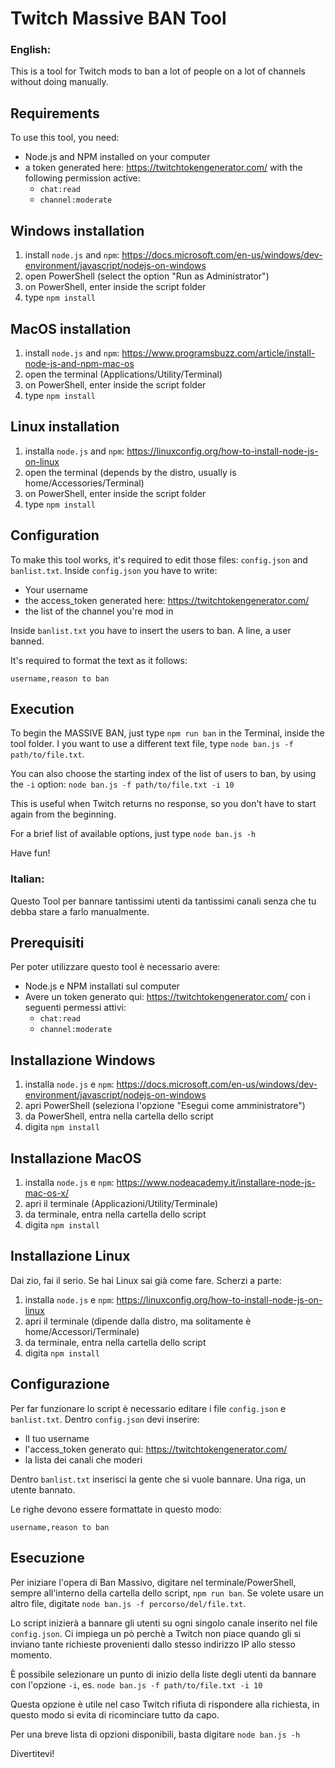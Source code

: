 # Twitch Massive BAN Tool

### English:
This is a tool for Twitch mods to ban a lot of people on a lot of channels without doing manually.

## Requirements
To use this tool, you need:
- Node.js and NPM installed on your computer
- a token generated here: https://twitchtokengenerator.com/ with the following permission active:
  - `chat:read`
  - `channel:moderate`

## Windows installation
1. install `node.js` and `npm`: https://docs.microsoft.com/en-us/windows/dev-environment/javascript/nodejs-on-windows
2. open PowerShell (select the option "Run as Administrator")
3. on PowerShell, enter inside the script folder
4. type `npm install`

## MacOS installation
1. install `node.js` and `npm`: https://www.programsbuzz.com/article/install-node-js-and-npm-mac-os
2. open the terminal (Applications/Utility/Terminal)
3. on PowerShell, enter inside the script folder
4. type `npm install`

## Linux installation
1. installa `node.js` and `npm`: https://linuxconfig.org/how-to-install-node-js-on-linux
2. open the terminal (depends by the distro, usually is home/Accessories/Terminal)
3. on PowerShell, enter inside the script folder
4. type `npm install`

## Configuration
To make this tool works, it's required to edit those files: `config.json` and `banlist.txt`.
Inside `config.json` you have to write:
- Your username
- the access_token generated here: https://twitchtokengenerator.com/
- the list of the channel you're mod in

Inside `banlist.txt` you have to insert the users to ban.
A line, a user banned.

It's required to format the text as it follows:

```
username,reason to ban
```

## Execution
To begin the MASSIVE BAN, just type `npm run ban` in the Terminal, inside the tool folder.
I you want to use a different text file, type `node ban.js -f path/to/file.txt`.

You can also choose the starting index of the list of users to ban, by using the `-i` option: `node ban.js -f path/to/file.txt -i 10`

This is useful when Twitch returns no response, so you don't have to start again from the beginning.

For a brief list of available options, just type `node ban.js -h`

Have fun!

### Italian:
Questo Tool per bannare tantissimi utenti da tantissimi canali senza che tu debba stare a farlo manualmente.

## Prerequisiti
Per poter utilizzare questo tool è necessario avere:
- Node.js e NPM installati sul computer
- Avere un token generato qui: https://twitchtokengenerator.com/ con i seguenti permessi attivi:
  - `chat:read`
  - `channel:moderate`

## Installazione Windows
1. installa `node.js` e `npm`: https://docs.microsoft.com/en-us/windows/dev-environment/javascript/nodejs-on-windows
2. apri PowerShell (seleziona l'opzione "Esegui come amministratore")
3. da PowerShell, entra nella cartella dello script
4. digita `npm install`

## Installazione MacOS
1. installa `node.js` e `npm`: https://www.nodeacademy.it/installare-node-js-mac-os-x/
2. apri il terminale (Applicazioni/Utility/Terminale)
3. da terminale, entra nella cartella dello script
4. digita `npm install`

## Installazione Linux
Dai zio, fai il serio. Se hai Linux sai già come fare.
Scherzi a parte:
1. installa `node.js` e `npm`: https://linuxconfig.org/how-to-install-node-js-on-linux
2. apri il terminale (dipende dalla distro, ma solitamente è home/Accessori/Terminale)
3. da terminale, entra nella cartella dello script
4. digita `npm install`

## Configurazione
Per far funzionare lo script è necessario editare i file `config.json` e `banlist.txt`.
Dentro `config.json` devi inserire:
- Il tuo username
- l'access_token generato qui: https://twitchtokengenerator.com/
- la lista dei canali che moderi

Dentro `banlist.txt` inserisci la gente che si vuole bannare.
Una riga, un utente bannato.

Le righe devono essere formattate in questo modo:

```
username,reason to ban
```

## Esecuzione
Per iniziare l'opera di Ban Massivo, digitare nel terminale/PowerShell, sempre all'interno della cartella dello script, `npm run ban`.
Se volete usare un altro file, digitate `node ban.js -f percorso/del/file.txt`.

Lo script inizierà a bannare gli utenti su ogni singolo canale inserito nel file `config.json`.
Ci impiega un pò perchè a Twitch non piace quando gli si inviano tante richieste provenienti dallo stesso indirizzo IP allo stesso momento.

È possibile selezionare un punto di inizio della liste degli utenti da bannare con l'opzione `-i`, es. `node ban.js -f path/to/file.txt -i 10`

Questa opzione è utile nel caso Twitch rifiuta di rispondere alla richiesta, in questo modo si evita di ricominciare tutto da capo.

Per una breve lista di opzioni disponibili, basta digitare `node ban.js -h`

Divertitevi!
